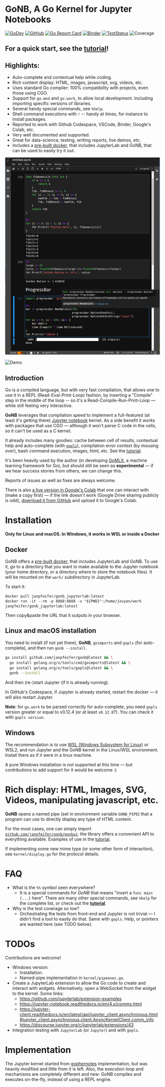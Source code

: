 # GoNB, A Go Kernel for Jupyter Notebooks

[![GoDev](https://img.shields.io/badge/go.dev-reference-007d9c?logo=go&logoColor=white)](https://pkg.go.dev/github.com/janpfeifer/gonb?tab=doc)
[![GitHub](https://img.shields.io/github/license/janpfeifer/gonb)](https://github.com/Kwynto/gosession/blob/master/LICENSE)
[![Go Report Card](https://goreportcard.com/badge/github.com/janpfeifer/gonb)](https://goreportcard.com/report/github.com/janpfeifer/gonb)
[![Binder](https://mybinder.org/badge_logo.svg)](https://mybinder.org/v2/gh/janpfeifer/gonb/HEAD?labpath=examples%2Ftutorial.ipynb)
[![TestStatus](https://github.com/janpfeifer/gonb/actions/workflows/go.yaml/badge.svg)](https://github.com/janpfeifer/gonb/actions/workflows/go.yaml)
![Coverage](https://img.shields.io/badge/Coverage-25.2%25-red)


## For a quick start, see the [**tutorial**](examples/tutorial.ipynb)!

## Highlights:

* Auto-complete and contextual help while coding.
* Rich content display: HTML, images, javascript, svg, videos, etc.
* Uses standard Go compiler: 100% compatibility with projects, even those using CGO.
* Support for `go.mod` and `go.work`, to allow local development. Including importing specific versions of libraries.
* Several handy special commands, see `%help`.
* Shell command executions with `!` -- handy at times, for instance to install packages.
* Reported to work with Github Codespace, VSCode, Binder, Google's Colab, etc.
* Very well documented and supported.
* Great for data-science, testing, writing reports, live demos, etc.
* Includes a [pre-built docker](https://hub.docker.com/r/janpfeifer/gonb_jupyterlab), that includes JupyterLab and GoNB, that can be used to easily try it out.

![Demo1](docs/GoNB-Demo.png)

![Demo](docs/demo-720.gif)

## Introduction

Go is a compiled language, but with very fast compilation, that allows one to use
it in a REPL (Read-Eval-Print-Loop) fashion, by inserting a "Compile" step in the middle
of the loop -- so it's a Read-Compile-Run-Print-Loop — while still feeling very interactive. 

**GoNB** leverages that compilation speed to implement a full-featured (at least it's getting there)
[Jupyter notebook](https://jupyter.org/) kernel.
As a side benefit it works with packages that use CGO — although it won't parse C code in the cells,
so it can't be used as a C kernel.

It already includes many goodies: cache between cell of results, contextual help and auto-complete (with 
[`gopls`](https://github.com/golang/tools/tree/master/gopls)),
compilation error context (by mousing over), bash command execution, images, html, etc.
See the [tutorial](examples/tutorial.ipynb).

It's been heavily used by the author (in developing [GoMLX](https://github.com/gomlx/gomlx), a machine 
learning framework for Go), but should still be seen as **experimental** — if we hear success stories
from others, we can change this.

Reports of issues as well as fixes are always welcome.

There is also
[a live version in Google's Colab](https://colab.research.google.com/drive/1vUd3SSoOm2K6UQLnkJQursZZx4CaIT_1?usp=sharing)
that one can interact with (make a copy first) — if the link doesn't work (Google Drive sharing publicly
is odd), [download it from GitHub](examples/google_colab_demo.ipynb) and upload it to Google's Colab.

# Installation

**Only for Linux and macOS. In Windows, it works in WSL or inside a Docker**


## Docker

GoNB offers a [pre-built docker](https://hub.docker.com/r/janpfeifer/gonb_jupyterlab), 
that includes JupyterLab and GoNB. 
To use it, go to a directory that you want to make available to the Jupyter notebook 
(your home directory, or a directory where to store the notebook files).
It will be mounted on the `work/` subdirectory in JupyterLab.

To start it:

```shell
docker pull janpfeifer/gonb_jupyterlab:latest
docker run -it --rm -p 8888:8888 -v "${PWD}":/home/jovyan/work janpfeifer/gonb_jupyterlab:latest
```

Then copy&paste the URL that it outputs in your browser.


## Linux and macOS installation

You need to install (if not yet there), **GoNB**, `goimports` and `gopls` (for auto-complete), and then run 
`gonb --install`. 

```bash
go install github.com/janpfeifer/gonb@latest && \
  go install golang.org/x/tools/cmd/goimports@latest && \
  go install golang.org/x/tools/gopls@latest && \
  gonb --install
```

And then (re-)start Jupyter (if it is already running).

In GitHub's Codespace, if Jupyter is already started, restart the docker — it will also restart Jupyter.

**Note**: for `go.work` to be parsed correctly for auto-complete, you need `gopls` version greater or equal 
to v0.12.4 (or at least `v0.12.0`?).
You can check it with `gopls version`.

## Windows

The recommendation is to use [WSL (Windows Subsystem for Linux)](https://learn.microsoft.com/en-us/windows/wsl/install)
or WSL2, and run Jupyter and the GoNB kernel in the Linux/WSL environment. 
Install there as if it were in a linux machine.

A pure Windows installation is not supported at this time — but contributions to add support for it would be welcome :)


# Rich display: HTML, Images, SVG, Videos, manipulating javascript, etc.

**GoNB** opens a named pipe (set in environment variable `GONB_PIPE`) that a program can use to directly
display any type of HTML content. 

For the most cases, one can simply import 
[`github.com/janpfeifer/gonb/gonbui`](https://pkg.go.dev/github.com/janpfeifer/gonb/gonbui):
the library offers a convenient API to everything available. Examples of use in the
[tutorial](examples/tutorial.ipynb). 

If implementing some new mime type (or some other form of interaction), see `kernel/display.go` for the protocol
details.

# FAQ

* What is the `%%` symbol seen everywhere?
  * It is a special commands for *GoNB* that means "insert a `func main {...}` here".
    There are many other special commands, see `%help` for the complete list, 
    or check out the [**tutorial**](examples/tutorial.ipynb).
* Why is the test coverage so low? 
  * Orchestrating the tests from front-end and Jupyter is not trivial — I didn't find a tool to easily do
    that.
    Same with `gopls`.
    Help, or pointers are wanted here (see TODO below).

# TODOs

Contributions are welcome! 

* Windows version: 
  * Installation.
  * Named-pipe implementation in `kernel/pipeexec.go`.
* Create a JupyterLab extension to allow the Go code to create and interact with widgets. 
  Alternatively, open a WebSocket from the widget to the kernel.
  Some links:
  * https://github.com/jupyterlab/extension-examples
  * https://jupyter-notebook.readthedocs.io/en/4.x/comms.html
  * https://jupyter-client.readthedocs.io/en/latest/api/jupyter_client.asynchronous.html#jupyter_client.asynchronous.client.AsyncKernelClient.comm_info
  * https://discourse.jupyter.org/c/jupyterlab/extensions/43
* Integration testing with `JupyterLab` (or `Jupyter`) and with `gopls`.

# Implementation

The Jupyter kernel started from [gophernotes](https://github.com/gopherdata/gophernotes)
implementation, but was heavily modified and little from it is left. Also, the
execution loop and mechanisms are completely different and new: GoNB compiles and 
executes on-the-fly, instead of using a REPL engine.
